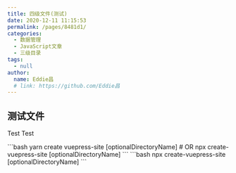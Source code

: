```yaml
---
title: 四级文件(测试)
date: 2020-12-11 11:15:53
permalink: /pages/8481d1/
categories: 
  - 数据管理
  - JavaScript文章
  - 三级目录
tags: 
  - null
author: 
  name: Eddie昌
  # link: https://github.com/Eddie昌
---
```


## 测试文件
Test Test

<code-group>
  <code-block title="YARN" active>
  ```bash
  yarn create vuepress-site [optionalDirectoryName]
  # OR npx create-vuepress-site [optionalDirectoryName]
  ```
  </code-block>

  <code-block title="NPM">
  ```bash
  npx create-vuepress-site [optionalDirectoryName]
  ```
  </code-block>
</code-group>
